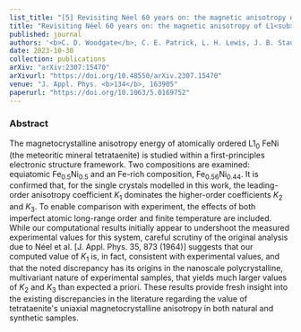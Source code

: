 ```yaml
---
list_title: "[5] Revisiting Néel 60 years on: the magnetic anisotropy of L1<sub>0</sub> FeNi (tetrataenite)"
title: "Revisiting Néel 60 years on: the magnetic anisotropy of L1<sub>0</sub> FeNi (tetrataenite)"
published: journal
authors: '<b>C. D. Woodgate</b>, C. E. Patrick, L. H. Lewis, J. B. Staunton'
date: 2023-10-30
collection: publications
arXiv: "arXiv:2307:15470"
arXivurl: "https://doi.org/10.48550/arXiv.2307.15470"
venue: "J. Appl. Phys. <b>134</b>, 163905"
paperurl: "https://doi.org/10.1063/5.0169752"
---
```


<h3>Abstract</h3>
The magnetocrystalline anisotropy energy of atomically ordered L1<sub>0</sub> FeNi (the meteoritic mineral tetrataenite) is studied within a first-principles electronic structure framework.  Two compositions are examined: equiatomic Fe<sub>0.5</sub>Ni<sub>0.5</sub> and an Fe-rich composition, Fe<sub>0.56</sub>Ni<sub>0.44</sub>. It is confirmed that, for the single crystals modelled in this work, the leading-order anisotropy coefficient <i>K</i><sub>1</sub> dominates the higher-order coefficients <i>K</i><sub>2</sub> and <i>K</i><sub>3</sub>. To enable comparison with experiment, the effects of both imperfect atomic long-range order and finite temperature are included.  While our computational results initially appear to undershoot the measured experimental values for this system, careful scrutiny of the original analysis due to Néel et al. [J. Appl. Phys. 35, 873 (1964)] suggests that our computed value of <i>K</i><sub>1</sub> is, in fact, consistent with experimental values, and that the noted discrepancy has its origins in the nanoscale polycrystalline, multivariant nature of experimental samples, that yields much larger values of <i>K</i><sub>2</sub> and <i>K</i><sub>3</sub> than expected a priori. These results provide fresh insight into the existing discrepancies in the literature regarding the value of tetrataenite's uniaxial magnetocrystalline anisotropy in both natural and synthetic samples.

